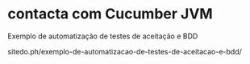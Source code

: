 contacta com Cucumber JVM
========

Exemplo de automatização de testes de aceitação e BDD

sitedo.ph/exemplo-de-automatizacao-de-testes-de-aceitacao-e-bdd/

